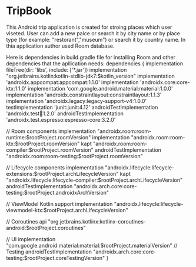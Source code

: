 # TripBook
This Android trip application is created for stroing places which user viseted. User can add a new palce or search it by city name or by place type (for example: "restorant","museum") or search it by country name.
In thia application author used Room database. 

Here is dependencies in build.gradle file for installing Room and other dependencies that the apllication needs:
dependencies {
    implementation fileTree(dir: 'libs', include: ['*.jar'])
    implementation "org.jetbrains.kotlin:kotlin-stdlib-jdk7:$kotlin_version"
    implementation 'androidx.appcompat:appcompat:1.1.0'
    implementation 'androidx.core:core-ktx:1.1.0'
    implementation 'com.google.android.material:material:1.0.0'
    implementation 'androidx.constraintlayout:constraintlayout:1.1.3'
    implementation 'androidx.legacy:legacy-support-v4:1.0.0'
    testImplementation 'junit:junit:4.12'
    androidTestImplementation 'androidx.test:runner:1.2.0'
    androidTestImplementation 'androidx.test.espresso:espresso-core:3.2.0'

// Room components
    implementation "androidx.room:room-runtime:$rootProject.roomVersion"
    implementation "androidx.room:room-ktx:$rootProject.roomVersion"
    kapt "androidx.room:room-compiler:$rootProject.roomVersion"
    androidTestImplementation "androidx.room:room-testing:$rootProject.roomVersion"

// Lifecycle components
    implementation "androidx.lifecycle:lifecycle-extensions:$rootProject.archLifecycleVersion"
    kapt "androidx.lifecycle:lifecycle-compiler:$rootProject.archLifecycleVersion"
    androidTestImplementation "androidx.arch.core:core-testing:$rootProject.androidxArchVersion"

// ViewModel Kotlin support
    implementation "androidx.lifecycle:lifecycle-viewmodel-ktx:$rootProject.archLifecycleVersion"

// Coroutines
    api "org.jetbrains.kotlinx:kotlinx-coroutines-android:$rootProject.coroutines"

// UI
    implementation "com.google.android.material:material:$rootProject.materialVersion"
// Testing
    androidTestImplementation "androidx.arch.core:core-testing:$rootProject.coreTestingVersion"
}
